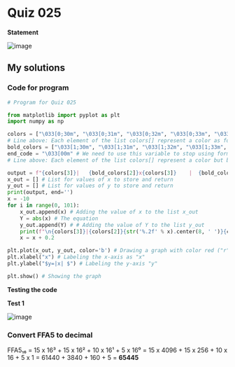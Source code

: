 # Quiz 025
**Statement**

![image](https://user-images.githubusercontent.com/111758436/202158501-6a23984a-6a40-4ff8-8539-3fc9be99023e.png)

## My solutions
### Code for program
```.py
# Program for Quiz 025

from matplotlib import pyplot as plt
import numpy as np

colors = ["\033[0;30m", "\033[0;31m", "\033[0;32m", "\033[0;33m", "\033[0;34m", "\033[0;35m", "\033[0;36m", "\033[0;37m"]
# Line above: Each element of the list colors[] represent a color as follows: black, red, green, yellow, blue, purple, cyan, white
bold_colors = ["\033[1;30m", "\033[1;31m", "\033[1;32m", "\033[1;33m", "\033[1;34m", "\033[1;35m", "\033[1;36m", "\033[1;37m"]
end_code = "\033[00m" # We need to use this variable to stop using formatting text (coloring in this code)
# Line above: Each element of the list colors[] represent a color but bold as follows: black, red, green, yellow, blue, purple, cyan, white

output = f"{colors[3]}|   {bold_colors[2]}x{colors[3]}    |  {bold_colors[1]}y(x){colors[3]}  |" # Heading text
x_out = [] # List for values of x to store and return
y_out = [] # List for values of y to store and return
print(output, end='')
x = -10
for i in range(0, 101):
    x_out.append(x) # Adding the value of x to the list x_out
    Y = abs(x) # The equation
    y_out.append(Y) # # Adding the value of Y to the list y_out
    print(f"\n{colors[3]}|{colors[2]}{str('%.2f' % x).center(8, ' ')}{colors[3]}|{colors[1]}{str('%.2f' % Y).center(8, ' ')}{colors[3]}|", end='') # Printing the x and y, answer of the equation
    x = x + 0.2

plt.plot(x_out, y_out, color='b') # Drawing a graph with color red ("r") and market points (".")
plt.xlabel("x") # Labeling the x-axis as "x"
plt.ylabel("$y=|x| $") # Labeling the y-axis "y"

plt.show() # Showing the graph
```
**Testing the code**

**Test 1**

![image](https://user-images.githubusercontent.com/111758436/202163135-c0b15127-8f25-472c-90bb-01f2606fa719.png)

### Convert FFA5 to decimal
FFA5₁₆ = 15 x 16³ + 15 x 16² + 10 x 16¹ + 5 x 16⁰ = 15 x 4096 + 15 x 256 + 10 x 16 + 5 x 1 = 61440 + 3840 + 160 + 5 = **65445**
